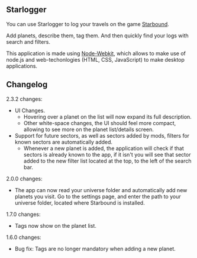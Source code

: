 Starlogger
---------

You can use Starlogger to log your travels on the game [Starbound](http://www.playstarbound.com).

Add planets, describe them, tag them. And then quickly find your logs with search and filters.

This application is made using [Node-Webkit](https://github.com/rogerwang/node-webkit), which allows to make use of node.js and web-techonlogies (HTML, CSS, JavaScript) to make desktop applications.

Changelog
---------

2.3.2 changes:

* UI Changes.
  * Hovering over a planet on the list will now expand its full description.
  * Other white-space changes, the UI should feel more compact, allowing to see more on the planet list/details screen.
* Support for future sectors, as well as sectors added by mods, filters for known sectors are automatically added.
  * Whenever a new planet is added, the application will check if that sectors is already known to the app, if it isn't you will see that sector added to the new filter list located at the top, to the left of the search bar.

2.0.0 changes:

* The app can now read your universe folder and automatically add new planets you visit. Go to the settings page, and enter the path to your universe folder, located where Starbound is installed.

1.7.0 changes:

* Tags now show on the planet list.

1.6.0 changes:

* Bug fix: Tags are no longer mandatory when adding a new planet.
